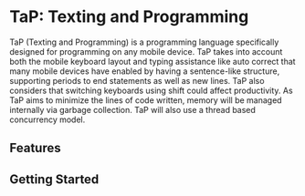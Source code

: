 # TaP: Texting and Programming

TaP (Texting and Programming) is a programming language specifically designed for programming on any mobile device. TaP takes into account both the mobile keyboard layout and typing assistance like auto correct that many mobile devices have enabled by having a sentence-like structure, supporting periods to end statements as well as new lines. TaP also considers that switching keyboards using shift could affect productivity. As TaP aims to minimize the lines of code written, memory will be managed internally via garbage collection. TaP will also use a thread based concurrency model.

## Features

## Getting Started
